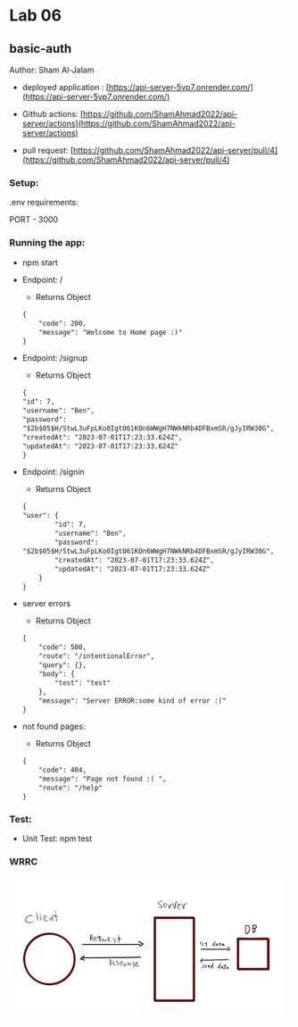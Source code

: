 # Lab 06
## basic-auth
Author: Sham Al-Jalam

* deployed application : [https://api-server-5vp7.onrender.com/](https://api-server-5vp7.onrender.com/)

* Github actions: [https://github.com/ShamAhmad2022/api-server/actions](https://github.com/ShamAhmad2022/api-server/actions)

*  pull request: [https://github.com/ShamAhmad2022/api-server/pull/4](https://github.com/ShamAhmad2022/api-server/pull/4)

### Setup:
.env requirements:

PORT - 3000

### Running the app:
* npm start

* Endpoint: /

    * Returns Object
    ```Js
    {
        "code": 200,
        "message": "Welcome to Home page :)"
    }
    ```

* Endpoint: /signup

    * Returns Object
    ```Js
    {
    "id": 7,
    "username": "Ben",
    "password": "$2b$05$H/StwL3uFpLKo0IgtO61KOn6WWgH7NWkNRb4DFBxmSR/gJyIRW30G",
    "createdAt": "2023-07-01T17:23:33.624Z",
    "updatedAt": "2023-07-01T17:23:33.624Z"
    }
    ```
* Endpoint: /signin

    * Returns Object
    ```Js
    {
    "user": {
            "id": 7,
            "username": "Ben",
            "password": "$2b$05$H/StwL3uFpLKo0IgtO61KOn6WWgH7NWkNRb4DFBxmSR/gJyIRW30G",
            "createdAt": "2023-07-01T17:23:33.624Z",
            "updatedAt": "2023-07-01T17:23:33.624Z"
        }
    }
    ```

* server errors

    * Returns Object
    ```Js
    {
        "code": 500,
        "route": "/intentionalError",
        "query": {},
        "body": {
            "test": "test"
        },
        "message": "Server ERROR:some kind of error :("
    }
    ```

* not found pages:

    * Returns Object
    ```Js
    {
        "code": 404,
        "message": "Page not found :( ",
        "route": "/help"
    }
    ```
### Test:
* Unit Test: npm test

### WRRC
![](./src/images/WRRClab03.jpg)